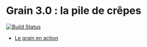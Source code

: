 Grain 3.0 : la pile de crêpes
=============================

[![Build Status](https://travis-ci.org/InriaMecsci/crepes.png?branch=master)](https://travis-ci.org/InriaMecsci/crepes)

* [Le grain en action](http://inriamecsci.github.com/#!/grains/crepes)